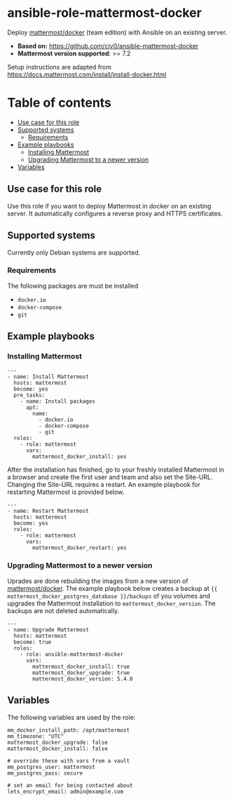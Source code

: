 # ansible-role-mattermost-docker

Deploy [mattermost/docker](https://github.com/mattermost/docker) (team edition) with Ansible on an existing server.

- **Based on:** https://github.com/civ0/ansible-mattermost-docker
- **Mattermost version supported**: >= 7.2

Setup instructions are adapted from https://docs.mattermost.com/install/install-docker.html

# Table of contents

* [Use case for this role](#use-case-for-this-role)
* [Supported systems](#supported-systems)
	* [Requirements](#requirements)
* [Example playbooks](#example-playbooks)
	* [Installing Mattermost](#installing-mattermost)
	* [Upgrading Mattermost to a newer version](#upgrading-mattermost-to-a-newer-version)
* [Variables](#variables)

## Use case for this role
Use this role if you want to deploy Mattermost in docker on an existing server. It automatically configures a reverse proxy and HTTPS certificates.

## Supported systems
Currently only Debian systems are supported.

### Requirements
The following packages are must be installed
* `docker.io`
* `docker-compose`
* `git`

## Example playbooks
### Installing Mattermost
```
---
- name: Install Mattermost
  hosts: mattermost
  become: yes
  pre_tasks:
    - name: Install packages
      apt:
        name:
          - docker.io
          - docker-compose
          - git
  roles:
    - role: mattermost
      vars:
        mattermost_docker_install: yes
```

After the installation has finished, go to your freshly installed Mattermost in a browser and create the first user and team and also set the Site-URL. Changing the Site-URL requires a restart. An example playbook for restarting Mattermost is provided below.
```
---
- name: Restart Mattermost
  hosts: mattermost
  become: yes
  roles:
    - role: mattermost
      vars:
        mattermost_docker_restart: yes
```

### Upgrading Mattermost to a newer version
Uprades are done rebuilding the images from a new version of [mattermost/docker](https://github.com/mattermost/docker). The example playbook below creates a backup at `{{ mattermost_docker_postgres_database }}/backups` of you volumes and upgrades the Mattermost installation to `mattermost_docker_version`. The backups are not deleted automatically.
```
---
- name: Upgrade Mattermost
  hosts: mattermost
  become: true
  roles:
    - role: ansible-mattermost-docker
      vars:
        mattermost_docker_install: true
        mattermost_docker_upgrade: true
        mattermost_docker_version: 5.4.0
```

## Variables
The following variables are used by the role:
```
mm_docker_install_path: /opt/mattermost
mm_timezone: "UTC"
mattermost_docker_upgrade: false
mattermost_docker_install: false

# override these with vars from a vault
mm_postgres_user: mattermost
mm_postgres_pass: secure

# set an email for being contacted about
lets_encrypt_email: admin@example.com
```

